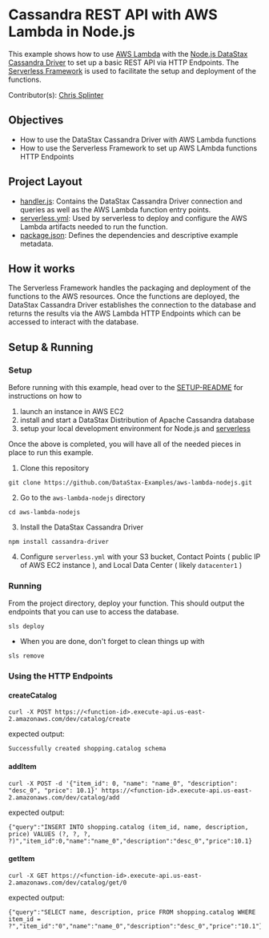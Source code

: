 # Cassandra REST API with AWS Lambda in Node.js
This example shows how to use [AWS Lambda](https://aws.amazon.com/lambda/) with the [Node.js DataStax Cassandra Driver](https://docs.datastax.com/en/developer/nodejs-driver/latest) to set up a basic REST API via HTTP Endpoints. The [Serverless Framework](https://serverless.com/) is used to facilitate the setup and deployment of the functions.

Contributor(s): [Chris Splinter](https://github.com/csplinter)

## Objectives
- How to use the DataStax Cassandra Driver with AWS Lambda functions
- How to use the Serverless Framework to set up AWS LAmbda functions HTTP Endpoints

## Project Layout
- [handler.js](handler.js): Contains the DataStax Cassandra Driver connection and queries as well as the AWS Lambda function entry points.
- [serverless.yml](serverless.yml): Used by serverless to deploy and configure the AWS Lambda artifacts needed to run the function.
- [package.json](package.json): Defines the dependencies and descriptive example metadata.

## How it works
The Serverless Framework handles the packaging and deployment of the functions to the AWS resources. Once the functions are deployed, the DataStax Cassandra Driver establishes the connection to the database and returns the results via the AWS Lambda HTTP Endpoints which can be accessed to interact with the database.

## Setup & Running

### Setup
Before running with this example, head over to the [SETUP-README](SETUP-README.md) for instructions on how to 
1. launch an instance in AWS EC2
2. install and start a DataStax Distribution of Apache Cassandra database
3. setup your local development environment for Node.js and [serverless](https://serverless.com)

Once the above is completed, you will have all of the needed pieces in place to run this example.

1. Clone this repository
```
git clone https://github.com/DataStax-Examples/aws-lambda-nodejs.git
```
2. Go to the `aws-lambda-nodejs` directory
```
cd aws-lambda-nodejs
```
3. Install the DataStax Cassandra Driver
```
npm install cassandra-driver
```
4. Configure `serverless.yml` with your S3 bucket, Contact Points ( public IP of AWS EC2 instance ), and Local Data Center ( likely `datacenter1` )

### Running
From the project directory, deploy your function. This should output the endpoints that you can use to access the database.
```
sls deploy
```
* When you are done, don't forget to clean things up with
```
sls remove
```

### Using the HTTP Endpoints
#### createCatalog
```
curl -X POST https://<function-id>.execute-api.us-east-2.amazonaws.com/dev/catalog/create
````
expected output:
```
Successfully created shopping.catalog schema
```
#### addItem
```
curl -X POST -d '{"item_id": 0, "name": "name_0", "description": "desc_0", "price": 10.1}' https://<function-id>.execute-api.us-east-2.amazonaws.com/dev/catalog/add
```
expected output:
```
{"query":"INSERT INTO shopping.catalog (item_id, name, description, price) VALUES (?, ?, ?, ?)","item_id":0,"name":"name_0","description":"desc_0","price":10.1}
```
#### getItem
```
curl -X GET https://<function-id>.execute-api.us-east-2.amazonaws.com/dev/catalog/get/0
```
expected output:
```
{"query":"SELECT name, description, price FROM shopping.catalog WHERE item_id = ?","item_id":"0","name":"name_0","description":"desc_0","price":"10.1"}
```

